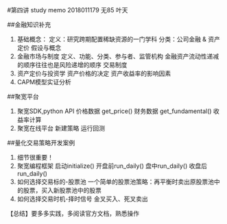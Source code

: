 #第四讲 study memo
2018011179 无85 叶天

##金融知识补充
1. 基础概念：
	定义：研究跨期配置稀缺资源的一门学科
	分类：公司金融 & 资产定价
	假设与概念
2. 金融市场与制度
	定义、功能、分类、参与者、监管机构
	金融资产流动性递减的顺序往往也是风险递增的顺序
	交易制度
3. 资产定价与投资学
	资产价格的决定
	资产收益率的影响因素
4. CAPM模型实证分析
	
##聚宽平台
1. 聚宽SDK,python API
	价格数据 get_price()
	财务数据 get_fundamental()
	收益率计算 
2. 聚宽在线平台
	新建策略
	运行回测

##量化交易策略开发案例
1. 细节很重要！
2. 聚宽编程框架
	启动initialize() 开盘前run_daily() 盘中run_daily() 收盘后run_daily() 
3. 如何选择交易标的-股票池
	一个简单的股票池策略：再平衡时卖出原股票池中的股票，买入新股票池中的股票
4. 如何选择交易时机-择时信号
	金叉买入、死叉卖出

【总结】要多多实践，多阅读官方文档，熟悉操作
	

